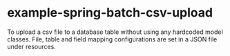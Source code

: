 # example-spring-batch-csv-upload
To upload a csv file to a database table without using any hardcoded model classes. File, table and field mapping configurations are set in a JSON file under resources.
